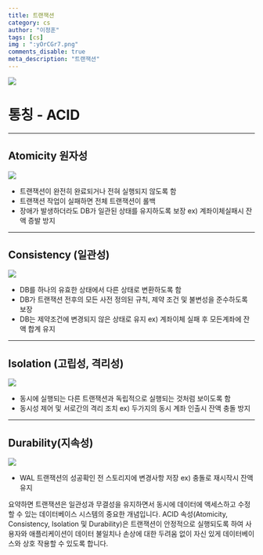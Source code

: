 ```yaml
---
title: 트랜잭션
category: cs
author: "이정훈"
tags: [cs]
img : ":yOrCGr7.png"
comments_disable: true
meta_description: "트랜잭션"
---
```


![](https://i.imgur.com/jFsM31R.png)


# 통칭 - ACID
---

## Atomicity 원자성
![](https://i.imgur.com/yOrCGr7.png)

- 트랜잭션이 완전히 완료되거나 전혀 실행되지 않도록 함 
- 트랜잭션 작업이 실패하면 전체 트랜잭션이 롤백
- 장애가 발생하더라도 DB가 일관된 상태를 유지하도록 보장
ex) 계좌이체실패시 잔액 증발 방지

---
## Consistency (일관성)
![](https://i.imgur.com/Cow3fwn.png)

- DB를 하나의 유효한 상태에서 다른 상태로 변환하도록 함
- DB가 트랜잭션 전후의 모든 사전 정의된 규칙, 제약 조건 및 불변성을 준수하도록 보장 
- DB는 제약조건에 변경되지 않은 상태로 유지
ex) 계좌이체 실패 후 모든계좌에 잔액 합계 유지
---
## Isolation (고립성, 격리성)
![](https://i.imgur.com/BLJRSzH.png)

- 동시에 실행되는 다른 트랜잭션과 독립적으로 실행되는 것처럼 보이도록 함
- 동시성 제어 및 서로간의 격리 조치
ex) 두가지의 동시 계좌 인출시 잔액 충돌 방지

---
## Durability(지속성)
![](https://i.imgur.com/350Dr3R.png)

- WAL 트랜잭션의 성공확인 전 스토리지에 변경사항 저장
ex) 충돌로 재시작시 잔액 유지

요약하면 트랜잭션은 일관성과 무결성을 유지하면서 동시에 데이터에 액세스하고 수정할 수 있는 데이터베이스 시스템의 중요한 개념입니다. 
ACID 속성(Atomicity, Consistency, Isolation 및 Durability)은 트랜잭션이 안정적으로 실행되도록 하여 사용자와 애플리케이션이 
데이터 불일치나 손상에 대한 두려움 없이 자신 있게 데이터베이스와 상호 작용할 수 있도록 합니다.
